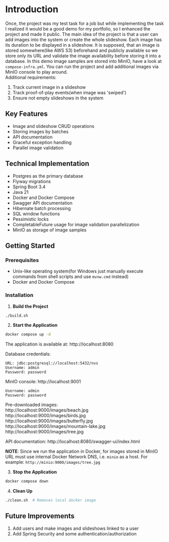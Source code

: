 # Introduction
Once, the project was my test task for a job but while implementing the task I realized it would be a good demo for my portfolio, 
so I enhanced the project and made it public. The main idea of the project is that a user can add images into the system 
or create the whole slideshow. Each image has its duration to be displayed in a slideshow. It is supposed, that an image is stored
somewhere(like AWS S3) beforehand and publicly available so we store only its URL and validate the image availability
before storing it into a database. In this demo image samples are stored into MinIO, have a look at `compose-infra.yml`.
You can run the project and add additional images via MinIO console to play around.<br>
Additional requirements:
1. Track current image in a slideshow
2. Track proof-of-play events(when image was 'swiped')
3. Ensure not empty slideshows in the system

## Key Features
- Image and slideshow CRUD operations
- Storing images by batches
- API documentation
- Graceful exception handling
- Parallel image validation

## Technical Implementation
- Postgres as the primary database
- Flyway migrations
- Spring Boot 3.4
- Java 21
- Docker and Docker Compose
- Swagger API documentation
- Hibernate batch processing
- SQL window functions
- Pessimistic locks
- CompletableFuture usage for image validation parallelization
- MinIO as storage of image samples

## Getting Started

### Prerequisites
- Unix-like operating system(for Windows just manually execute commands from shell scripts and use `mvnw.cmd` instead)
- Docker and Docker Compose

### Installation

1. **Build the Project**
```bash
./build.sh
```

2. **Start the Application**
```bash
docker compose up -d
```

The application is available at: http://localhost:8080

Database credentials:
```
URL: jdbc:postgresql://localhost:5432/nvs
Username: admin
Password: password
```

MinIO console: http://localhost:9001
```
Username: admin
Password: password
```
Pre-downloaded images:<br>
http://localhost:9000/images/beach.jpg<br>
http://localhost:9000/images/birds.jpg<br>
http://localhost:9000/images/butterfly.jpg<br>
http://localhost:9000/images/mountain-lake.jpg<br>
http://localhost:9000/images/tree.jpg

API documentation: http://localhost:8080/swagger-ui/index.html<br>

**NOTE**: Since we run the application in Docker, for images stored in MinIO URL must use internal Docker Network DNS,
i.e. `minio` as a host. For example: `http://minio:9000/images/tree.jpg`

3. **Stop the Application**
```bash
docker compose down
```

4. **Clean Up**
```bash
./clean.sh  # Removes local docker image
```

## Future Improvements
1. Add users and make images and slideshows linked to a user
2. Add Spring Security and some authentication/authorization